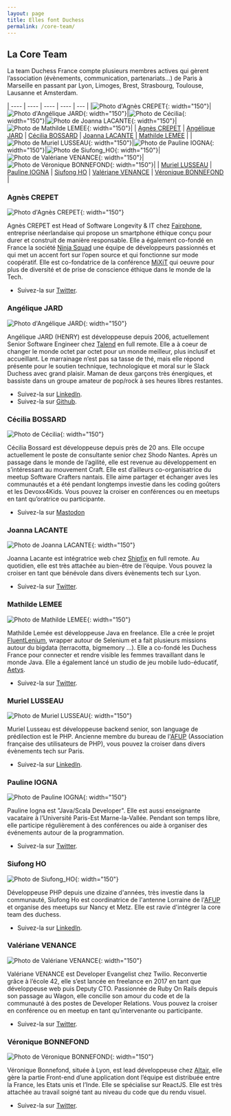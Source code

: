 ```yaml
---
layout: page
title: Elles font Duchess
permalink: /core-team/
---
```


## La Core Team
La team Duchess France compte plusieurs membres actives qui gèrent l’association (évènements, communication, partenariats…) de Paris à Marseille en passant par Lyon, Limoges, Brest, Strasbourg, Toulouse, Lausanne et Amsterdam.

| ---- | ---- | ---- | ---- | --- |
|![Photo d'Agnès CREPET](/assets/core-team/Agnes-Crepet-300x300.jpg){: width="150"}|![Photo d'Angélique JARD](/assets/core-team/angie-e1617697051713.jpg){: width="150"}|![Photo de Cécilia](/assets/core-team/cecilia.jpg){: width="150"}|![Photo de Joanna LACANTE](/assets/core-team/jla-profil-300x300.jpg){: width="150"}|![Photo de Mathilde LEMEE](/assets/core-team/mathilde_lemee.png){: width="150"}|
| [Agnès CREPET](#agnes_crepet) | [Angélique JARD](#angelique_jard) | [Cécilia BOSSARD](#cecilia_bossard) | [Joanna LACANTE](#joanna_lacante) | [Mathilde LEMEE](#mathilde_lemee) |
|![Photo de Muriel LUSSEAU](/assets/core-team/muriel.jpg){: width="150"}|![Photo de Pauline IOGNA](/assets/core-team/pauline-iogna.jpg){: width="150"}|![Photo de Siufong_HO](/assets/core-team/siufong.jpg){: width="150"}|![Photo de Valériane VENANCE](/assets/core-team/valeriane.jpeg){: width="150"}|![Photo de Véronique BONNEFOND](/assets/core-team/vero-1600.jpg){: width="150"}|
| [Muriel LUSSEAU](#muriel_lusseau) | [Pauline IOGNA](#pauline_iogna) | [Siufong HO](#siufong_ho) | [Valériane VENANCE](#valeriane_venance) | [Véronique BONNEFOND](#veronique_bonnefond) |

### <a name="agnes_crepet"></a>Agnès CREPET
![Photo d'Agnès CREPET](/assets/core-team/Agnes-Crepet-300x300.jpg){: width="150"}

Agnès CREPET est Head of Software Longevity & IT chez [Fairphone](https://www.fairphone.com/en/), entreprise néerlandaise qui propose un smartphone éthique conçu pour durer et construit de manière responsable.
Elle a également co-fondé en France la société [Ninja Squad](https://ninja-squad.fr/) une équipe de développeurs passionnés et qui met un accent fort sur l’open source et qui fonctionne sur mode coopératif.
Elle est  co-fondatrice de la conférence [MiXiT](https://mixitconf.org/en/) qui oeuvre pour plus de diversité et de prise de conscience éthique dans le monde de la Tech.
- Suivez-la sur [Twitter](https://twitter.com/agnes_crepet).

### <a name="angelique_jard"></a>Angélique JARD
![Photo d'Angélique JARD](/assets/core-team/angie-e1617697051713.jpg){: width="150"}

Angélique JARD (HENRY) est développeuse depuis 2006, actuellement Senior Software Engineer chez [Talend](https://www.talend.com/) en full remote.
Elle a à coeur de changer le monde octet par octet pour un monde meilleur, plus inclusif et accueillant.
Le marrainage n’est pas sa tasse de thé, mais elle répond présente pour le soutien technique, technologique et moral sur le Slack Duchess avec grand plaisir.
Maman de deux garçons très énergiques, et bassiste dans un groupe amateur de pop/rock à ses heures libres restantes.
- Suivez-la sur [LinkedIn](https://www.linkedin.com/in/angelique-henry/).
- Suivez-la sur [Github](https://github.com/aHenryJard).

### <a name="cecilia_bossard"></a>Cécilia BOSSARD
![Photo de Cécilia](/assets/core-team/cecilia.jpg){: width="150"}

Cécilia Bossard est développeuse depuis près de 20 ans. Elle occupe actuellement le poste de consultante senior chez Shodo Nantes. Après un passage dans le monde de l’agilité, elle est revenue au développement en s’intéressant au mouvement Craft. Elle est d’ailleurs co-organisatrice du meetup Software Crafters nantais. Elle aime partager et échanger aves les communautés et a été pendant longtemps investie dans les coding goûters et les Devoxx4Kids. Vous pouvez la croiser en conférences ou en meetups en tant qu’oratrice ou participante.

- Suivez-la sur [Mastodon](https://cbossard@piaille.fr/@cbossard)

### <a name="joanna_lacante"></a>Joanna LACANTE
![Photo de Joanna LACANTE](/assets/core-team/jla-profil-300x300.jpg){: width="150"}

Joanna Lacante est intégratrice web chez [Shipfix](https://www.shipfix.com) en full remote.
Au quotidien, elle est très attachée au bien-être de l’équipe.
Vous pouvez la croiser en tant que bénévole dans divers évènements tech sur Lyon.
- Suivez-la sur [Twitter](https://twitter.com/joanna_lacante).

### <a name="mathilde_lemee"></a>Mathilde LEMEE
![Photo de Mathilde LEMEE](/assets/core-team/mathilde_lemee.png){: width="150"}

Mathilde Lemée est développeuse Java en freelance.
Elle a crée le projet [FluentLenium](https://github.com/FluentLenium/FluentLenium), wrapper autour de Selenium et a fait plusieurs missions autour du bigdata (terracotta, bigmemory …).
Elle a co-fondé les Duchess France pour connecter et rendre visible les femmes travaillant dans le monde Java.
Elle a également lancé un studio de jeu mobile ludo-éducatif, [Aetys](http://www.aetys.fr/).
- Suivez-la sur [Twitter](https://twitter.com/MathildeLemee).

### <a name="muriel_lusseau"></a>Muriel LUSSEAU
![Photo de Muriel LUSSEAU](/assets/core-team/muriel.jpg){: width="150"}

Muriel Lusseau est développeuse backend senior, son language de prédilection est le PHP.
Ancienne membre du bureau de l'[AFUP](https://afup.org/) (Association française des utilisateurs de PHP), vous pouvez la croiser dans divers évènements tech sur Paris.

- Suivez-la sur [LinkedIn](https://www.linkedin.com/in/muriel-l).

### <a name="pauline_iogna"></a>Pauline IOGNA
![Photo de Pauline IOGNA](/assets/core-team/pauline-iogna.jpg){: width="150"}

Pauline Iogna est "Java/Scala Developer".
Elle est aussi enseignante vacataire à l’Université Paris-Est Marne-la-Vallée.
Pendant son temps libre, elle participe régulièrement à des conférences ou aide à organiser des événements autour de la programmation.
- Suivez-la sur [Twitter](https://twitter.com/pauline_io).

### <a name="siufong_ho"></a>Siufong HO
![Photo de Siufong_HO](/assets/core-team/siufong.jpg){: width="150"}

Développeuse PHP depuis une dizaine d'années, très investie dans la communauté, Siufong Ho est coordinatrice de l'antenne Lorraine de l'[AFUP](https://afup.org/) et organise des meetups sur Nancy et Metz. Elle est ravie d'intégrer la core team des duchess.

- Suivez-la sur [LinkedIn](https://fr.linkedin.com/in/siufong-ho).

### <a name="valeriane_venance"></a>Valériane VENANCE
![Photo de Valériane VENANCE](/assets/core-team/valeriane.jpeg){: width="150"}

Valériane VENANCE est Developer Evangelist chez Twilio.
Reconvertie grâce à l’école 42, elle s’est lancée en freelance en 2017 en tant que développeuse web puis Deputy CTO.
Passionnée de Ruby On Rails depuis son passage au Wagon, elle concilie son amour du code et de la communauté à des postes de Developer Relations.
Vous pouvez la croiser en conférence ou en meetup en tant qu’intervenante ou participante.
- Suivez-la sur [Twitter](https://twitter.com/valeriane_IT).

### <a name="veronique_bonnefond"></a>Véronique BONNEFOND
![Photo de Véronique BONNEFOND](/assets/core-team/vero-1600.jpg){: width="150"}

Véronique Bonnefond, située à Lyon, est lead développeuse chez [Altair](https://www.altair.com/), elle gère la partie Front-end d’une application dont l’équipe est distribuée entre la France, les Etats unis et l’Inde.
Elle se spécialise sur ReactJS.
Elle est très attachée au travail soigné tant au niveau du code que du rendu visuel.
- Suivez-la sur [Twitter](https://twitter.com/bonnefondvero).
